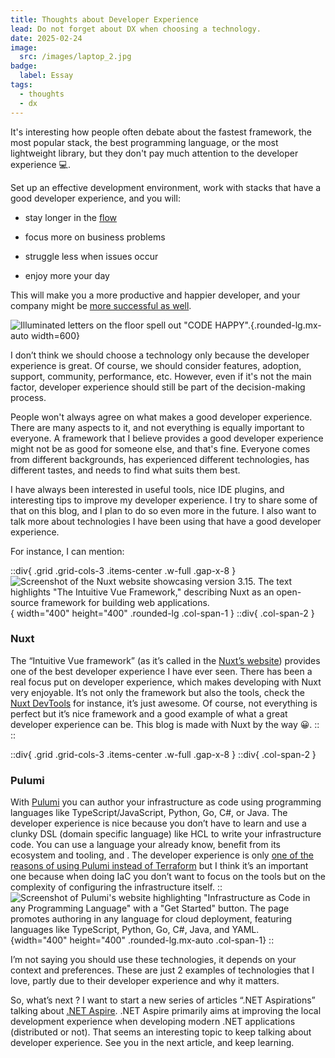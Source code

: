 ```yaml
---
title: Thoughts about Developer Experience
lead: Do not forget about DX when choosing a technology.
date: 2025-02-24
image:
  src: /images/laptop_2.jpg
badge:
  label: Essay
tags:
  - thoughts
  - dx
---
```


It's interesting how people often debate about the fastest framework, the most popular stack, the best programming language, or the most lightweight library, but they don't pay much attention to the developer experience 💻.

Set up an effective development environment, work with stacks that have a good developer experience, and you will:

* stay longer in the [flow](https://github.blog/developer-skills/career-growth/how-to-get-in-the-flow-while-coding-and-why-its-important/)

* focus more on business problems

* struggle less when issues occur

* enjoy more your day


This will make you a more productive and happier developer, and your company might be [more successful as well](https://www.pulumi.com/blog/software-developer-experience-devex-devx-devops-culture/).

![Illuminated letters on the floor spell out "CODE HAPPY".](/posts/images/66.code_happy.jpg){.rounded-lg.mx-auto width=600}

I don’t think we should choose a technology only because the developer experience is great. Of course, we should consider features, adoption, support, community, performance, etc. However, even if it's not the main factor, developer experience should still be part of the decision-making process.

People won't always agree on what makes a good developer experience. There are many aspects to it, and not everything is equally important to everyone. A framework that I believe provides a good developer experience might not be as good for someone else, and that's fine. Everyone comes from different backgrounds, has experienced different technologies, has different tastes, and needs to find what suits them best.

I have always been interested in useful tools, nice IDE plugins, and interesting tips to improve my developer experience. I try to share some of that on this blog, and I plan to do so even more in the future. I also want to talk more about technologies I have been using that have a good developer experience.

For instance, I can mention:

::div{ .grid .grid-cols-3 .items-center .w-full .gap-x-8 }
![Screenshot of the Nuxt website showcasing version 3.15. The text highlights "The Intuitive Vue Framework," describing Nuxt as an open-source framework for building web applications.](/posts/images/66.dx_nuxt.png){ width="400" height="400" .rounded-lg .col-span-1 }
::div{ .col-span-2 }
### Nuxt

The “Intuitive Vue framework” (as it’s called in the [Nuxt’s website](https://nuxt.com)) provides one of the best developer experience I have ever seen. There has been a real focus put on developer experience, which makes developing with Nuxt very enjoyable. It’s not only the framework but also the tools, check the [Nuxt DevTools](https://devtools.nuxt.com/) for instance, it’s just awesome. Of course, not everything is perfect but it’s nice framework and a good example of what a great developer experience can be. This blog is made with Nuxt by the way 😀.
::
::

::div{ .grid .grid-cols-3 .items-center .w-full .gap-x-8 }
::div{ .col-span-2 }
### Pulumi

With [Pulumi](https://www.pulumi.com/product/infrastructure-as-code/) you can author your infrastructure as code using programming languages like TypeScript/JavaScript, Python, Go, C#, or Java. The developer experience is nice because you don’t have to learn and use a clunky DSL (domain specific language) like HCL to write your infrastructure code. You can use a language your already know, benefit from its ecosystem and tooling, and . The developer experience is only [one of the reasons of using Pulumi instead of Terraform](https://techwatching.dev/posts/pulumi-vs-terraform#a-better-developer-experience) but I think it’s an important one because when doing IaC you don’t want to focus on the tools but on the complexity of configuring the infrastructure itself.
::
![Screenshot of Pulumi's website highlighting "Infrastructure as Code in any Programming Language" with a "Get Started" button. The page promotes authoring in any language for cloud deployment, featuring languages like TypeScript, Python, Go, C#, Java, and YAML.](/posts/images/66.dx_pulumi.png){width="400" height="400" .rounded-lg.mx-auto .col-span-1}
::

I’m not saying you should use these technologies, it depends on your context and preferences. These are just 2 examples of technologies that I love, partly due to their developer experience and why it matters.

So, what’s next ? I want to start a new series of articles “.NET Aspirations” talking about [.NET Aspire](https://learn.microsoft.com/en-us/dotnet/aspire/get-started/aspire-overview). .NET Aspire primarily aims at improving the local development experience when developing modern .NET applications (distributed or not). That seems an interesting topic to keep talking about developer experience. See you in the next article, and keep learning.
